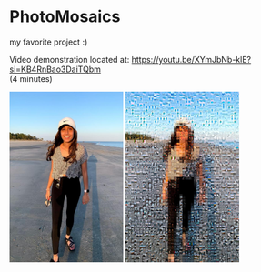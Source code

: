 # PhotoMosaics
my favorite project :)

Video demonstration located at:
https://youtu.be/XYmJbNb-klE?si=KB4RnBao3DaiTQbm  
(4 minutes)

<img alt="Original photo 1: a girl standing on the beach." src="/images/set1_original.jpg" width="200"> <img alt="Mosaic result for photo 1." src="/images/set1_mosaic.jpg" width="200">

